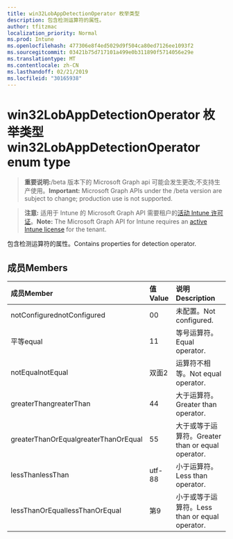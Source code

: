 ```yaml
---
title: win32LobAppDetectionOperator 枚举类型
description: 包含检测运算符的属性。
author: tfitzmac
localization_priority: Normal
ms.prod: Intune
ms.openlocfilehash: 477306e8f4ed5029d9f504ca80ed7126ee1093f2
ms.sourcegitcommit: 03421b75d717101a499e0b311890f5714056e29e
ms.translationtype: MT
ms.contentlocale: zh-CN
ms.lasthandoff: 02/21/2019
ms.locfileid: "30165938"
---
```

# <a name="win32lobappdetectionoperator-enum-type"></a><span data-ttu-id="7ed00-103">win32LobAppDetectionOperator 枚举类型</span><span class="sxs-lookup"><span data-stu-id="7ed00-103">win32LobAppDetectionOperator enum type</span></span>

> <span data-ttu-id="7ed00-104">**重要说明:**/beta 版本下的 Microsoft Graph api 可能会发生更改;不支持生产使用。</span><span class="sxs-lookup"><span data-stu-id="7ed00-104">**Important:** Microsoft Graph APIs under the /beta version are subject to change; production use is not supported.</span></span>

> <span data-ttu-id="7ed00-105">**注意:** 适用于 Intune 的 Microsoft Graph API 需要租户的[活动 Intune 许可证](https://go.microsoft.com/fwlink/?linkid=839381)。</span><span class="sxs-lookup"><span data-stu-id="7ed00-105">**Note:** The Microsoft Graph API for Intune requires an [active Intune license](https://go.microsoft.com/fwlink/?linkid=839381) for the tenant.</span></span>

<span data-ttu-id="7ed00-106">包含检测运算符的属性。</span><span class="sxs-lookup"><span data-stu-id="7ed00-106">Contains properties for detection operator.</span></span>

## <a name="members"></a><span data-ttu-id="7ed00-107">成员</span><span class="sxs-lookup"><span data-stu-id="7ed00-107">Members</span></span>
|<span data-ttu-id="7ed00-108">成员</span><span class="sxs-lookup"><span data-stu-id="7ed00-108">Member</span></span>|<span data-ttu-id="7ed00-109">值</span><span class="sxs-lookup"><span data-stu-id="7ed00-109">Value</span></span>|<span data-ttu-id="7ed00-110">说明</span><span class="sxs-lookup"><span data-stu-id="7ed00-110">Description</span></span>|
|:---|:---|:---|
|<span data-ttu-id="7ed00-111">notConfigured</span><span class="sxs-lookup"><span data-stu-id="7ed00-111">notConfigured</span></span>|<span data-ttu-id="7ed00-112">0</span><span class="sxs-lookup"><span data-stu-id="7ed00-112">0</span></span>|<span data-ttu-id="7ed00-113">未配置。</span><span class="sxs-lookup"><span data-stu-id="7ed00-113">Not configured.</span></span>|
|<span data-ttu-id="7ed00-114">平等</span><span class="sxs-lookup"><span data-stu-id="7ed00-114">equal</span></span>|<span data-ttu-id="7ed00-115">1</span><span class="sxs-lookup"><span data-stu-id="7ed00-115">1</span></span>|<span data-ttu-id="7ed00-116">等号运算符。</span><span class="sxs-lookup"><span data-stu-id="7ed00-116">Equal operator.</span></span>|
|<span data-ttu-id="7ed00-117">notEqual</span><span class="sxs-lookup"><span data-stu-id="7ed00-117">notEqual</span></span>|<span data-ttu-id="7ed00-118">双面</span><span class="sxs-lookup"><span data-stu-id="7ed00-118">2</span></span>|<span data-ttu-id="7ed00-119">运算符不相等。</span><span class="sxs-lookup"><span data-stu-id="7ed00-119">Not equal operator.</span></span>|
|<span data-ttu-id="7ed00-120">greaterThan</span><span class="sxs-lookup"><span data-stu-id="7ed00-120">greaterThan</span></span>|<span data-ttu-id="7ed00-121">4</span><span class="sxs-lookup"><span data-stu-id="7ed00-121">4</span></span>|<span data-ttu-id="7ed00-122">大于运算符。</span><span class="sxs-lookup"><span data-stu-id="7ed00-122">Greater than operator.</span></span>|
|<span data-ttu-id="7ed00-123">greaterThanOrEqual</span><span class="sxs-lookup"><span data-stu-id="7ed00-123">greaterThanOrEqual</span></span>|<span data-ttu-id="7ed00-124">5</span><span class="sxs-lookup"><span data-stu-id="7ed00-124">5</span></span>|<span data-ttu-id="7ed00-125">大于或等于运算符。</span><span class="sxs-lookup"><span data-stu-id="7ed00-125">Greater than or equal operator.</span></span>|
|<span data-ttu-id="7ed00-126">lessThan</span><span class="sxs-lookup"><span data-stu-id="7ed00-126">lessThan</span></span>|<span data-ttu-id="7ed00-127">utf-8</span><span class="sxs-lookup"><span data-stu-id="7ed00-127">8</span></span>|<span data-ttu-id="7ed00-128">小于运算符。</span><span class="sxs-lookup"><span data-stu-id="7ed00-128">Less than operator.</span></span>|
|<span data-ttu-id="7ed00-129">lessThanOrEqual</span><span class="sxs-lookup"><span data-stu-id="7ed00-129">lessThanOrEqual</span></span>|<span data-ttu-id="7ed00-130">第</span><span class="sxs-lookup"><span data-stu-id="7ed00-130">9</span></span>|<span data-ttu-id="7ed00-131">小于或等于运算符。</span><span class="sxs-lookup"><span data-stu-id="7ed00-131">Less than or equal operator.</span></span>|




